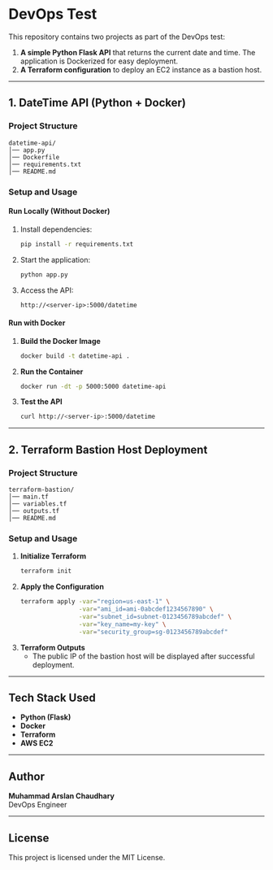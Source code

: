 # DevOps Test

This repository contains two projects as part of the DevOps test:  

1. **A simple Python Flask API** that returns the current date and time. The application is Dockerized for easy deployment.
2. **A Terraform configuration** to deploy an EC2 instance as a bastion host.

---

## **1. DateTime API (Python + Docker)**  

### **Project Structure**
```
datetime-api/
│── app.py
│── Dockerfile
│── requirements.txt
│── README.md
```

### **Setup and Usage**  

#### **Run Locally (Without Docker)**
1. Install dependencies:  
   ```bash
   pip install -r requirements.txt
   ```
2. Start the application:  
   ```bash
   python app.py
   ```
3. Access the API:  
   ```
   http://<server-ip>:5000/datetime
   ```

#### **Run with Docker**
1. **Build the Docker Image**  
   ```bash
   docker build -t datetime-api .
   ```
2. **Run the Container**  
   ```bash
   docker run -dt -p 5000:5000 datetime-api
   ```
3. **Test the API**  
   ```bash
   curl http://<server-ip>:5000/datetime
   ```

---

## **2. Terraform Bastion Host Deployment**  

### **Project Structure**
```
terraform-bastion/
│── main.tf
│── variables.tf
│── outputs.tf
│── README.md
```

### **Setup and Usage**
1. **Initialize Terraform**  
   ```bash
   terraform init
   ```
2. **Apply the Configuration**  
   ```bash
   terraform apply -var="region=us-east-1" \
                   -var="ami_id=ami-0abcdef1234567890" \
                   -var="subnet_id=subnet-0123456789abcdef" \
                   -var="key_name=my-key" \
                   -var="security_group=sg-0123456789abcdef"
   ```
3. **Terraform Outputs**
   - The public IP of the bastion host will be displayed after successful deployment.

---

## **Tech Stack Used**
- **Python (Flask)**
- **Docker**
- **Terraform**
- **AWS EC2**

---

## **Author**
**Muhammad Arslan Chaudhary**  
DevOps Engineer  

---

## **License**
This project is licensed under the MIT License.

